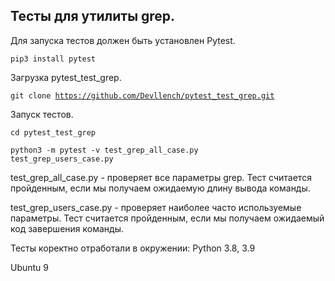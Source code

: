 <h2>Тесты для утилиты grep.</h2>

Для запуска тестов должен быть установлен Pytest.

<code>pip3 install pytest</code>

Загрузка pytest_test_grep.

<code>git clone https://github.com/Devllench/pytest_test_grep.git</code>

Запуск тестов.

<code>cd pytest_test_grep</code>

<code>python3 -m pytest -v test_grep_all_case.py  test_grep_users_case.py</code>

test_grep_all_case.py - проверяет все параметры grep. Тест считается пройденным, если мы получаем ожидаемую длину вывода команды.

test_grep_users_case.py - проверяет наиболее часто используемые параметры. Тест считается пройденным, если мы получаем ожидаемый код завершения команды.

Тесты коректно отработали в окружении:
Python 3.8, 3.9

Ubuntu 9
